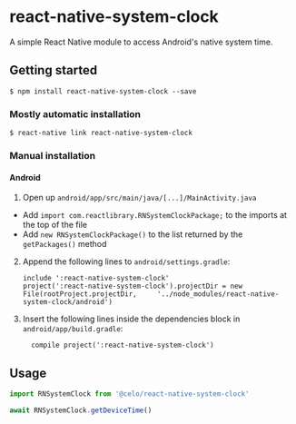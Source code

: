 # react-native-system-clock

A simple React Native module to access Android's native system time.

## Getting started

`$ npm install react-native-system-clock --save`

### Mostly automatic installation

`$ react-native link react-native-system-clock`

### Manual installation

#### Android

1.  Open up `android/app/src/main/java/[...]/MainActivity.java`

- Add `import com.reactlibrary.RNSystemClockPackage;` to the imports at the top of the file
- Add `new RNSystemClockPackage()` to the list returned by the `getPackages()` method

2.  Append the following lines to `android/settings.gradle`:
    ```
    include ':react-native-system-clock'
    project(':react-native-system-clock').projectDir = new File(rootProject.projectDir, 	'../node_modules/react-native-system-clock/android')
    ```
3.  Insert the following lines inside the dependencies block in `android/app/build.gradle`:
    ```
      compile project(':react-native-system-clock')
    ```

## Usage

```javascript
import RNSystemClock from '@celo/react-native-system-clock'

await RNSystemClock.getDeviceTime()
```
